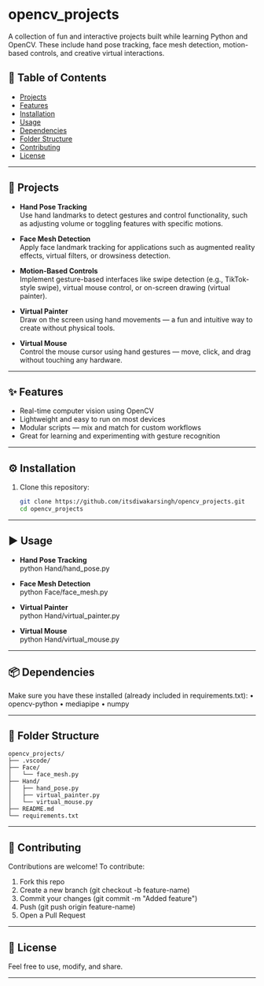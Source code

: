 # opencv_projects

A collection of fun and interactive projects built while learning Python and OpenCV. These include hand pose tracking, face mesh detection, motion-based controls, and creative virtual interactions.

## 📑 Table of Contents

- [Projects](#projects)  
- [Features](#features)  
- [Installation](#installation)  
- [Usage](#usage)  
- [Dependencies](#dependencies)  
- [Folder Structure](#folder-structure)  
- [Contributing](#contributing)  
- [License](#license)

---

## 🚀 Projects

- **Hand Pose Tracking**  
  Use hand landmarks to detect gestures and control functionality, such as adjusting volume or toggling features with specific motions.

- **Face Mesh Detection**  
  Apply face landmark tracking for applications such as augmented reality effects, virtual filters, or drowsiness detection.

- **Motion-Based Controls**  
  Implement gesture-based interfaces like swipe detection (e.g., TikTok-style swipe), virtual mouse control, or on-screen drawing (virtual painter).

- **Virtual Painter**  
  Draw on the screen using hand movements — a fun and intuitive way to create without physical tools.

- **Virtual Mouse**  
  Control the mouse cursor using hand gestures — move, click, and drag without touching any hardware.

---

## ✨ Features

- Real-time computer vision using OpenCV  
- Lightweight and easy to run on most devices  
- Modular scripts — mix and match for custom workflows  
- Great for learning and experimenting with gesture recognition

---

## ⚙️ Installation

1. Clone this repository:  
   ```bash
   git clone https://github.com/itsdiwakarsingh/opencv_projects.git
   cd opencv_projects

---

## ▶️ Usage 

- **Hand Pose Tracking**  
  python Hand/hand_pose.py

- **Face Mesh Detection**  
  python Face/face_mesh.py

- **Virtual Painter**  
  python Hand/virtual_painter.py

- **Virtual Mouse**  
  python Hand/virtual_mouse.py

---

## 📦 Dependencies

Make sure you have these installed (already included in requirements.txt):
•	opencv-python
•	mediapipe
•	numpy

---

## 📂 Folder Structure
```
opencv_projects/
├── .vscode/
├── Face/
│   └── face_mesh.py
├── Hand/
│   ├── hand_pose.py
│   ├── virtual_painter.py
│   └── virtual_mouse.py
├── README.md
└── requirements.txt
```
---

## 🤝 Contributing

Contributions are welcome!
To contribute:
1.	Fork this repo
2.	Create a new branch (git checkout -b feature-name)
3.	Commit your changes (git commit -m "Added feature")
4.	Push (git push origin feature-name)
5.	Open a Pull Request

---

## 📜 License

Feel free to use, modify, and share.

---



